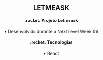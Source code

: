 <h2 align="center">
  LETMEASK
</h2>

<h4 align="center">:rocket: Projeto Letmeask</h4>
<p align="center">• Desenvolvido durante a Next Level Week #6<p>

<h4 align="center">:rocket: Tecnologias</h4>
<p align="center">• React<p>
